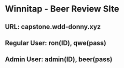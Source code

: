 # Winnitap - Beer Review SIte

## URL: capstone.wdd-donny.xyz


## Regular User: ron(ID), qwe(pass)

## Admin User: admin(ID), beer(pass)
